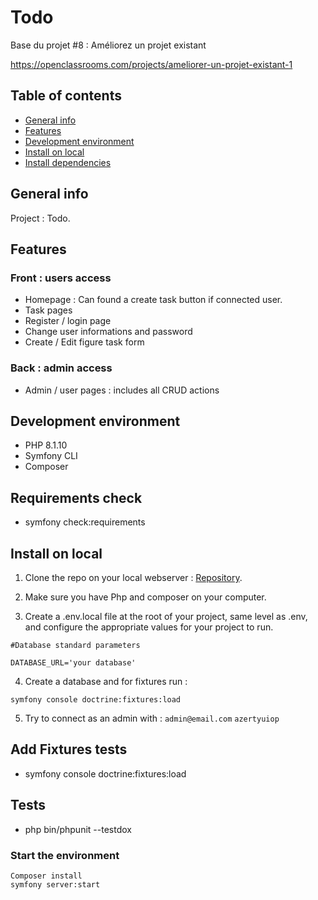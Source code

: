 # Todo

Base du projet #8 : Améliorez un projet existant

https://openclassrooms.com/projects/ameliorer-un-projet-existant-1

## Table of contents

*  [General info](#general-info)
*  [Features](#features)
*  [Development environment](#development-environment)
*  [Install on local](#install-on-local)
*  [Install dependencies](#install-dependencies)

## General info

Project : Todo.

## Features

### Front : users access

*  Homepage : Can found a create task button if connected user.
*  Task pages
*  Register / login page
*  Change user informations and password
*  Create / Edit figure task form

### Back : admin access

*  Admin / user pages : includes all CRUD actions

## Development environment

* PHP 8.1.10
* Symfony CLI
* Composer

## Requirements check

* symfony check:requirements

## Install on local

1. Clone the repo on your local webserver : [Repository](https://github.com/mataxelle/Todo.git).

2. Make sure you have Php and composer on your computer.

3. Create a .env.local file at the root of your project, same level as .env, and configure the appropriate values for your project to run.

```
#Database standard parameters

DATABASE_URL='your database'
```
4. Create a database and for fixtures run :

```
symfony console doctrine:fixtures:load
```
5. Try to connect as an admin with : `admin@email.com` `azertyuiop`

## Add Fixtures tests

* symfony console doctrine:fixtures:load

## Tests

* php bin/phpunit --testdox

### Start the environment

```
Composer install
symfony server:start
```
